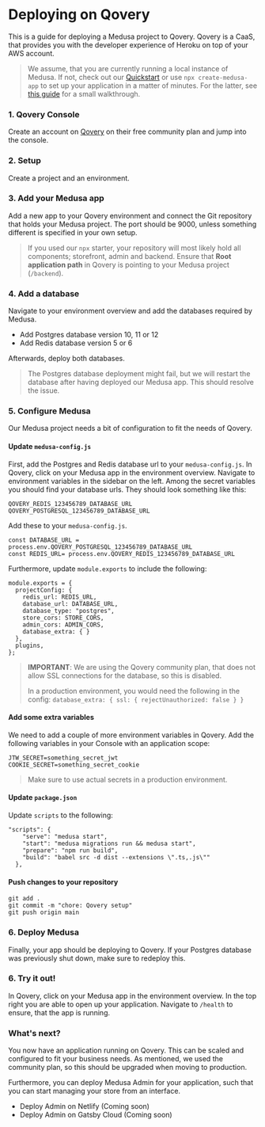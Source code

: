 # Deploying on Qovery

This is a guide for deploying a Medusa project to Qovery. Qovery is a CaaS, that provides you with the developer experience of Heroku on top of your AWS account.

> We assume, that you are currently running a local instance of Medusa. If not, check out our [Quickstart](https://docs.medusa-commerce.com/quickstart/quick-start) or use `npx create-medusa-app` to set up your application in a matter of minutes. For the latter, see [this guide](https://docs.medusa-commerce.com/how-to/create-medusa-app) for a small walkthrough.

### 1. Qovery Console

Create an account on [Qovery](https://www.qovery.com/) on their free community plan and jump into the console.

### 2. Setup

Create a project and an environment.

### 3. Add your Medusa app

Add a new app to your Qovery environment and connect the Git repository that holds your Medusa project. The port should be 9000, unless something different is specified in your own setup.

> If you used our `npx` starter, your repository will most likely hold all components; storefront, admin and backend. Ensure that **Root application path** in Qovery is pointing to your Medusa project (`/backend`).

### 4. Add a database

Navigate to your environment overview and add the databases required by Medusa.

- Add Postgres database version 10, 11 or 12
- Add Redis database version 5 or 6

Afterwards, deploy both databases.

> The Postgres database deployment might fail, but we will restart the database after having deployed our Medusa app. This should resolve the issue.

### 5. Configure Medusa

Our Medusa project needs a bit of configuration to fit the needs of Qovery.

#### Update `medusa-config.js`

First, add the Postgres and Redis database url to your `medusa-config.js`. In Qovery, click on your Medusa app in the environment overview. Navigate to environment variables in the sidebar on the left. Among the secret variables you should find your database urls. They should look something like this:

```javascript=
QOVERY_REDIS_123456789_DATABASE_URL
QOVERY_POSTGRESQL_123456789_DATABASE_URL
```

Add these to your `medusa-config.js`.

```javascript=
const DATABASE_URL = process.env.QOVERY_POSTGRESQL_123456789_DATABASE_URL
const REDIS_URL= process.env.QOVERY_REDIS_123456789_DATABASE_URL
```

Furthermore, update `module.exports` to include the following:

```javascript=
module.exports = {
  projectConfig: {
    redis_url: REDIS_URL,
    database_url: DATABASE_URL,
    database_type: "postgres",
    store_cors: STORE_CORS,
    admin_cors: ADMIN_CORS,
    database_extra: { }
  },
  plugins,
};
```

> **IMPORTANT**: We are using the Qovery community plan, that does not allow SSL connections for the database, so this is disabled.
>
> In a production environment, you would need the following in the config:
> `database_extra: { ssl: { rejectUnauthorized: false } }`

#### Add some extra variables

We need to add a couple of more environment variables in Qovery. Add the following variables in your Console with an application scope:

```javascript=
JTW_SECRET=something_secret_jwt
COOKIE_SECRET=something_secret_cookie
```

> Make sure to use actual secrets in a production environment.

#### Update `package.json`

Update `scripts` to the following:

```json=
"scripts": {
    "serve": "medusa start",
    "start": "medusa migrations run && medusa start",
    "prepare": "npm run build",
    "build": "babel src -d dist --extensions \".ts,.js\""
  },
```

#### Push changes to your repository

```shell=
git add .
git commit -m "chore: Qovery setup"
git push origin main
```

### 6. Deploy Medusa

Finally, your app should be deploying to Qovery. If your Postgres database was previously shut down, make sure to redeploy this.

### 6. Try it out!

In Qovery, click on your Medusa app in the environment overview. In the top right you are able to open up your application. Navigate to `/health` to ensure, that the app is running.

### What's next?

You now have an application running on Qovery. This can be scaled and configured to fit your business needs. As mentioned, we used the community plan, so this should be upgraded when moving to production.

Furthermore, you can deploy Medusa Admin for your application, such that you can start managing your store from an interface.

- Deploy Admin on Netlify (Coming soon)
- Deploy Admin on Gatsby Cloud (Coming soon)
